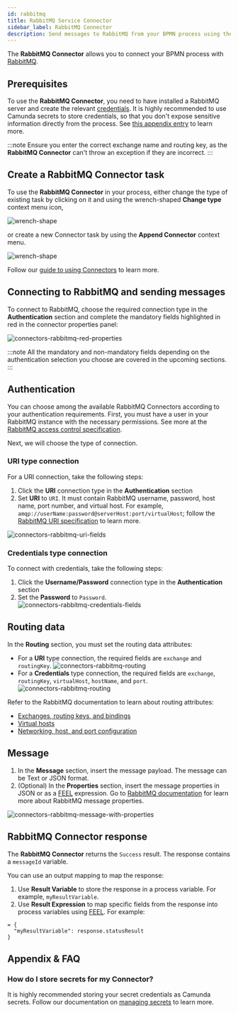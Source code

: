 ```yaml
---
id: rabbitmq
title: RabbitMQ Service Connector
sidebar_label: RabbitMQ Connector
description: Send messages to RabbitMQ from your BPMN process using the RabbitMQ Connector.
---
```


The **RabbitMQ Connector** allows you to connect your BPMN process with [RabbitMQ](https://www.rabbitmq.com/).

## Prerequisites

To use the **RabbitMQ Connector**, you need to have installed a RabbitMQ server and create the relevant [credentials](https://www.rabbitmq.com/passwords.html).
It is highly recommended to use Camunda secrets to store credentials, so that you don't expose sensitive information directly from the process. See [this appendix entry](#how-do-i-store-secrets-for-my-connector) to learn more.

:::note
Ensure you enter the correct exchange name and routing key, as the **RabbitMQ Connector** can't throw an exception if they are incorrect.
:::

## Create a RabbitMQ Connector task

To use the **RabbitMQ Connector** in your process, either change the type of existing task by clicking on it and using the wrench-shaped **Change type** context menu icon,

![wrench-shape](../img/connectors-rabbitmq-wrench-shaped.png)

or create a new Connector task by using the **Append Connector** context menu.

![wrench-shape](../img/connectors-rabbitmq-append-connector.png)

Follow our [guide to using Connectors](../use-connectors.md) to learn more.

## Connecting to RabbitMQ and sending messages

To connect to RabbitMQ, choose the required connection type in the **Authentication** section and complete the mandatory fields highlighted in red in the connector properties panel:

![connectors-rabbitmq-red-properties](../img/connectors-rabbitmq-red-properties.png)

:::note
All the mandatory and non-mandatory fields depending on the authentication selection you choose are covered in the upcoming sections.
:::

## Authentication

You can choose among the available RabbitMQ Connectors according to your authentication requirements.
First, you must have a user in your RabbitMQ instance with the necessary permissions. See more at the [RabbitMQ access control specification](https://www.rabbitmq.com/access-control.html).

Next, we will choose the type of connection.

### URI type connection

For a URI connection, take the following steps:

1. Click the **URI** connection type in the **Authentication** section
2. Set **URI** to `URI`. It must contain RabbitMQ username, password, host name, port number, and virtual host. For example, `amqp://userName:password@serverHost:port/virtualHost`; follow the [RabbitMQ URI specification](https://www.rabbitmq.com/uri-spec.html) to learn more.

![connectors-rabbitmq-uri-fields](../img/connectors-rabbitmq-uri-fields.png)

### Credentials type connection

To connect with credentials, take the following steps:

1. Click the **Username/Password** connection type in the **Authentication** section
2. Set the **Password** to `Password`.
   ![connectors-rabbitmq-credentials-fields](../img/connectors-rabbitmq-credentials-fields.png)

## Routing data

In the **Routing** section, you must set the routing data attributes:

- For a **URI** type connection, the required fields are `exchange` and `routingKey`.
  ![connectors-rabbitmq-routing](../img/connectors-rabbitmq-routing-uri.png)
- For a **Credentials** type connection, the required fields are `exchange`, `routingKey`, `virtualHost`, `hostName`, and `port`.
  ![connectors-rabbitmq-routing](../img/connectors-rabbitmq-routing-cred.png)

Refer to the RabbitMQ documentation to learn about routing attributes:

- [Exchanges, routing keys, and bindings](https://www.cloudamqp.com/blog/part4-rabbitmq-for-beginners-exchanges-routing-keys-bindings.html)
- [Virtual hosts](https://www.rabbitmq.com/vhosts.html)
- [Networking, host, and port configuration](https://www.rabbitmq.com/networking.html)

## Message

1. In the **Message** section, insert the message payload. The message can be Text or JSON format.
2. (Optional) In the **Properties** section, insert the message properties in JSON or as a [FEEL](/components/modeler/feel/what-is-feel.md) expression. Go to [RabbitMQ documentation](https://www.rabbitmq.com/publishers.html#message-properties) for learn more about RabbitMQ message properties.

![connectors-rabbitmq-message-with-properties](../img/connectors-rabbitmq-message-with-properties.png)

## RabbitMQ Connector response

The **RabbitMQ Connector** returns the `Success` result.
The response contains a `messageId` variable.

You can use an output mapping to map the response:

1. Use **Result Variable** to store the response in a process variable. For example, `myResultVariable`.
2. Use **Result Expression** to map specific fields from the response into process variables using [FEEL](/components/modeler/feel/what-is-feel.md). For example:

```
= {
  "myResultVariable": response.statusResult
}
```

## Appendix & FAQ

### How do I store secrets for my Connector?

It is highly recommended storing your secret credentials as Camunda secrets. Follow our documentation on [managing secrets](../../../components/console/manage-clusters/manage-secrets.md) to learn more.
